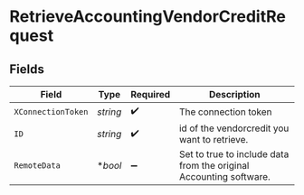 # RetrieveAccountingVendorCreditRequest


## Fields

| Field                                                              | Type                                                               | Required                                                           | Description                                                        |
| ------------------------------------------------------------------ | ------------------------------------------------------------------ | ------------------------------------------------------------------ | ------------------------------------------------------------------ |
| `XConnectionToken`                                                 | *string*                                                           | :heavy_check_mark:                                                 | The connection token                                               |
| `ID`                                                               | *string*                                                           | :heavy_check_mark:                                                 | id of the vendorcredit you want to retrieve.                       |
| `RemoteData`                                                       | **bool*                                                            | :heavy_minus_sign:                                                 | Set to true to include data from the original Accounting software. |